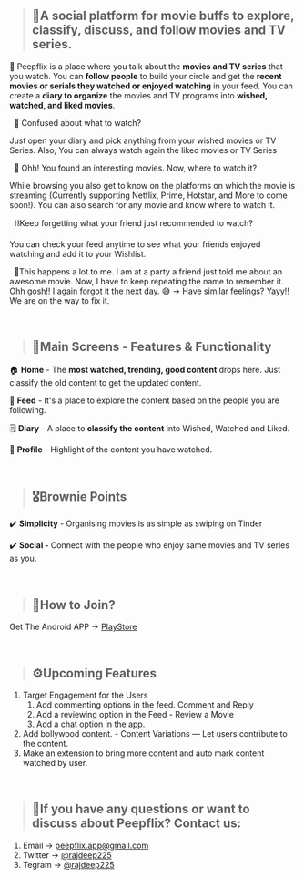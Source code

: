 >## 🚧**A social platform for movie buffs to explore, classify, discuss, and follow movies and TV series.**   
  
  
👀  Peepflix is a place where you talk about the **movies and TV series** that you watch. You can **follow people** to build your circle and get the **recent movies or serials they watched or enjoyed watching** in your feed. You can create a **diary to organize** the movies and TV programs into **wished, watched, and liked movies**.

&nbsp;
🤔 Confused about what to watch?

Just open your diary and pick anything from your wished movies or TV Series. Also, You can always watch again the liked movies or TV Series

&nbsp;
🧠 Ohh! You found an interesting movies. Now, where to watch it?

While browsing you also get to know on the platforms on which the movie is streaming (Currently supporting Netflix, Prime, Hotstar, and More to come soon!). You can also search for any movie and know where to watch it.

&nbsp;
⛓️Keep forgetting what your friend just recommended to watch?

You can check your feed anytime to see what your friends enjoyed watching and add it to your Wishlist.

&nbsp;
🔁This happens a lot to me. I am at a party a friend just told me about an awesome movie. Now, I have to keep repeating the name to remember it. Ohh gosh!! I again forgot it the next day. 😅 → Have similar feelings? Yayy!! We are on the way to fix it.  
  

&nbsp;
&nbsp;
>## 📱**Main Screens - Features & Functionality**

🏠 **Home** - The **most watched, trending, good content** drops here. Just classify the old content to get the updated content.

📡 **Feed** - It's a place to explore the content based on the people you are following.

🗒️ **Diary** - A place to **classify the content** into Wished, Watched and Liked.

🧑 **Profile** - Highlight of the content you have watched.
  
 
&nbsp;
&nbsp;
>## 🎖️**Brownie Points**

✔️ **Simplicity** - Organising movies is as simple as swiping on Tinder

✔️ **Social -** Connect with the people who enjoy same movies and TV series as you.


&nbsp;
&nbsp;
>## 🤝**How to Join?**

Get The Android APP → [PlayStore](https://play.google.com/store/apps/details?id=com.peepflix.app)


&nbsp;
&nbsp;
>## ⚙️**Upcoming Features**

1. Target Engagement for the Users
    1. Add commenting options in the feed. Comment and Reply
    2. Add a reviewing option in the Feed - Review a Movie
    3. Add a chat option in the app.
2. Add bollywood content. - Content Variations — Let users contribute to the content.
3. Make an extension to bring more content and auto mark content watched by user.

&nbsp;
&nbsp;
>## 🤙If you have any questions or want to discuss about Peepflix? Contact us:

1. Email -> [peepflix.app@gmail.com](mailto:peepflix.app@gmail.com)
2. Twitter → [@rajdeep225](https://twitter.com/rajdeep225)
3. Tegram → [@rajdeep225](https://t.me/rajdeep225)
